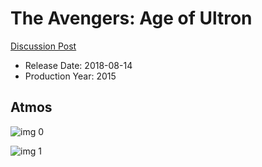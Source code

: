 # The Avengers: Age of Ultron

[Discussion Post](https://www.avsforum.com/threads/bass-eq-for-filtered-movies.2995212/post-56626708)

* Release Date: 2018-08-14
* Production Year: 2015

## Atmos

![img 0](https://i.imgur.com/HrNOO6Y.jpg)

![img 1](https://i.imgur.com/PsnGySD.png)


